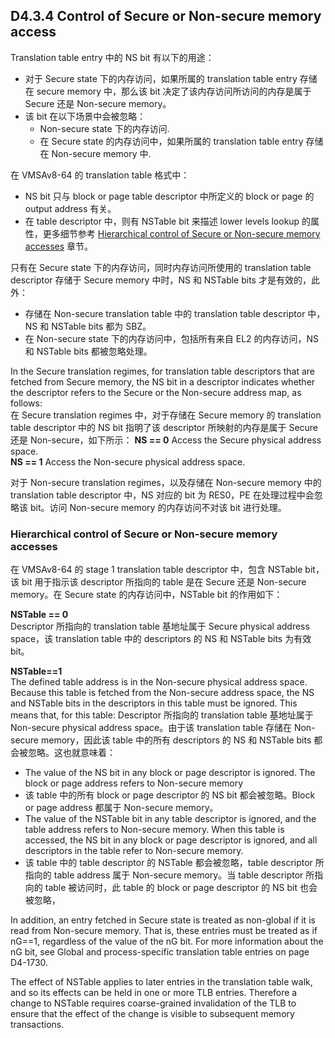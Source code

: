 ## D4.3.4 Control of Secure or Non-secure memory access

Translation table entry 中的 NS bit 有以下的用途：
* 对于 Secure state 下的内存访问，如果所属的 translation table entry 存储在 secure memory 中，那么该 bit 决定了该内存访问所访问的内存是属于 Secure 还是 Non-secure memory。
* 该 bit 在以下场景中会被忽略：
   - Non-secure state 下的内存访问.
   - 在 Secure state 的内存访问中，如果所属的 translation table entry 存储在 Non-secure memory 中.

在 VMSAv8-64 的 translation table 格式中：
* NS bit 只与 block or page table descriptor 中所定义的 block or page 的 output address 有关。
* 在 table descriptor 中，则有 NSTable bit 来描述 lower levels lookup 的属性，更多细节参考 [Hierarchical control of Secure or Non-secure memory accesses](#) 章节。

只有在 Secure state 下的内存访问，同时内存访问所使用的 translation table descriptor 存储于 Secure memory 中时，NS 和 NSTable bits 才是有效的，此外：  
* 存储在 Non-secure translation table 中的 translation table descriptor 中，NS 和 NSTable bits 都为 SBZ。
* 在 Non-secure state 下的内存访问中，包括所有来自 EL2 的内存访问，NS 和 NSTable bits 都被忽略处理。

In the Secure translation regimes, for translation table descriptors that are fetched from Secure memory, the NS bit in a descriptor indicates whether the descriptor refers to the Secure or the Non-secure address map, as follows:  
在 Secure translation regimes 中，对于存储在 Secure memory 的 translation table descriptor 中的 NS bit 指明了该 descriptor 所映射的内存是属于 Secure 还是 Non-secure，如下所示：
**NS == 0** Access the Secure physical address space.  
**NS == 1** Access the Non-secure physical address space.  

对于 Non-secure translation regimes，以及存储在 Non-secure memory 中的 translation table descriptor 中，NS 对应的 bit 为 RES0，PE 在处理过程中会忽略该 bit。访问 Non-secure memory 的内存访问不对该 bit 进行处理。

### Hierarchical control of Secure or Non-secure memory accesses

在 VMSAv8-64 的 stage 1 translation table descriptor 中，包含 NSTable bit，该 bit 用于指示该 descriptor 所指向的 table 是在 Secure 还是 Non-secure memory。在 Secure state 的内存访问中，NSTable bit 的作用如下：

**NSTable == 0**  
Descriptor 所指向的 translation table 基地址属于 Secure physical address space，该 translation table 中的 descriptors 的 NS 和 NSTable bits 为有效 bit。

**NSTable==1**  
The defined table address is in the Non-secure physical address space. Because this table is fetched from the Non-secure address space, the NS and NSTable bits in the descriptors in this table must be ignored. This means that, for this table:
Descriptor 所指向的 translation table 基地址属于 Non-secure physical address space。由于该 translation table 存储在 Non-secure memory，因此该 table 中的所有 descriptors 的 NS 和 NSTable bits 都会被忽略。这也就意味着：
* The value of the NS bit in any block or page descriptor is ignored. The block or page address refers to Non-secure memory
* 该 table 中的所有 block or page descriptor 的 NS bit 都会被忽略。Block or page address 都属于 Non-secure memory。 
* The value of the NSTable bit in any table descriptor is ignored, and the table address refers to Non-secure memory. When this table is accessed, the NS bit in any block or page descriptor is ignored, and all descriptors in the table refer to Non-secure memory.
* 该 table 中的 table descriptor 的 NSTable 都会被忽略，table descriptor 所指向的 table address 属于 Non-secure memory。当 table descriptor 所指向的 table 被访问时，此 table 的 block or page descriptor 的 NS bit 也会被忽略，

In addition, an entry fetched in Secure state is treated as non-global if it is read from Non-secure memory. That is, these entries must be treated as if nG==1, regardless of the value of the nG bit. For more information about the nG bit, see Global and process-specific translation table entries on page D4-1730.

The effect of NSTable applies to later entries in the translation table walk, and so its effects can be held in one or more TLB entries. Therefore a change to NSTable requires coarse-grained invalidation of the TLB to ensure that the effect of the change is visible to subsequent memory transactions.